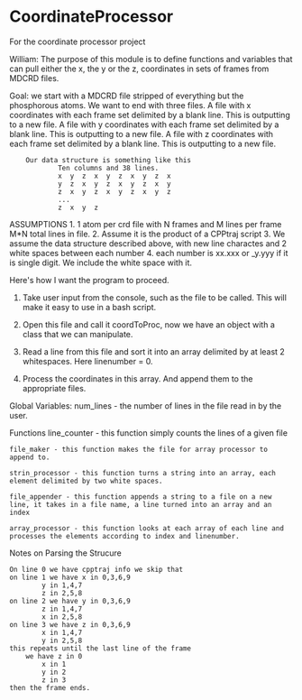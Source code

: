 # CoordinateProcessor
For the coordinate processor project

William:
The purpose of this module is to define functions and variables that can pull either the x, the y or the z, coordinates
in sets of frames from MDCRD files.

Goal: we start with a MDCRD file stripped of everything but the phosphorous atoms. We want to end with three files.
        A file with x coordinates with each frame set delimited by a blank line. This is outputting to a new file.
        A file with y coordinates with each frame set delimited by a blank line. This is outputting to a new file.
        A file with z coordinates with each frame set delimited by a blank line. This is outputting to a new file.

        Our data structure is something like this
                Ten columns and 38 lines.
                x  y  z  x  y  z  x  y  z  x
                y  z  x  y  z  x  y  z  x  y
                z  x  y  z  x  y  z  x  y  z
                ...
                z  x  y  z
ASSUMPTIONS
    1. 1 atom per crd file with N frames and M lines per frame M*N total lines in file.
    2. Assume it is the product of a CPPtraj script
    3. We assume the data structure described above, with new line charactes and 2 white spaces between each number
    4. each number is xx.xxx or _y.yyy if it is single digit. We include the white space with it.

Here's how I want the program to proceed.

1. Take user input from the console, such as the file to be called. This will make it easy to use in a bash script.

2. Open this file and call it coordToProc, now we have an object with a class that we can manipulate.

3. Read a line from this file and sort it into an array delimited by at least 2 whitespaces. Here linenumber = 0.

4. Process the coordinates in this array. And append them to the appropriate files.


Global Variables:
	num_lines - the number of lines in the file read in by the user. 

Functions
	line_counter - this function simply counts the lines of a given file 
	
	file_maker - this function makes the file for array processor to append to. 

	strin_processor - this function turns a string into an array, each element delimited by two white spaces.

	file_appender - this function appends a string to a file on a new line, it takes in a file name, a line turned into an array and an index

	array_processor - this function looks at each array of each line and processes the elements according to index and linenumber. 


Notes on Parsing the Strucure

	On line 0 we have cpptraj info we skip that 
	on line 1 we have x in 0,3,6,9
			y in 1,4,7
			z in 2,5,8
	on line 2 we have y in 0,3,6,9
			z in 1,4,7
			x in 2,5,8
	on line 3 we have z in 0,3,6,9
			x in 1,4,7
			y in 2,5,8
	this repeats until the last line of the frame
		we have z in 0
			x in 1
			y in 2
			z in 3
	then the frame ends. 
